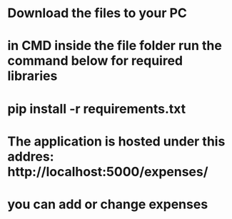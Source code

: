 # Download the files to your PC
# in CMD inside the file folder run the command below for required libraries
# pip install -r requirements.txt
# The application is hosted under this addres: http://localhost:5000/expenses/
# you can add or change expenses